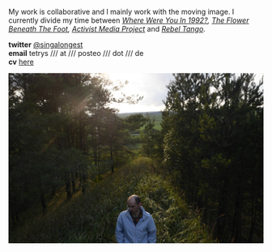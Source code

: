 My work is collaborative and I mainly work with the moving image. I currently divide my time between _[Where Were You In 1992?](http://1992.maydayrooms.org/), [The Flower Beneath The Foot](https://theflowerbeneaththefoot.com/), [Activist Media Project](https://amp.0x2620.org/)_ and _[Rebel Tango](https://www.rastko.co.uk/rebeltango/)_.  
  
**twitter** [@singalongest](https://twitter.com/singalongest)  
**email** tetrys /// at /// posteo /// dot /// de  
**cv** [here](https://www.rastko.co.uk/cv/)
  
![](/images/quarry.jpg) 
